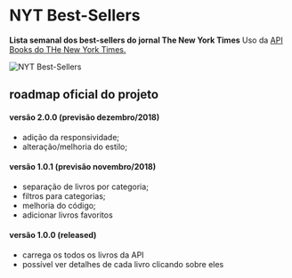 # NYT Best-Sellers

**Lista semanal dos best-sellers do jornal The New York Times**
Uso da [API Books do THe New York Times.](https://developer.nytimes.com/books_api.json)

![NYT Best-Sellers](https://user-images.githubusercontent.com/16748814/48076470-5fb3d880-e1cc-11e8-8163-c9359f6ca3bd.png)

## roadmap oficial do projeto

#### versão 2.0.0 (previsão dezembro/2018)
- adição da responsividade;
- alteração/melhoria do estilo;

#### versão 1.0.1 (previsão novembro/2018)
- separação de livros por categoria;
- filtros para categorias; 
- melhoria do código;
- adicionar livros favoritos

#### versão 1.0.0 (released)
- carrega os todos os livros da API
- possível ver detalhes de cada livro clicando sobre eles

